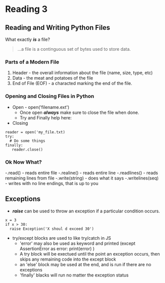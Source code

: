 # Reading 3

## Reading and Writing Python Files

What exactly ___is___ a file?
> ...a file is a continguous set of bytes used to store data. 
 
 ### Parts of a Modern File
 
 1. Header - the overall information about the file (name, size, type, etc)
 2. Data - the meat and potatoes of the file
 3. End of File (EOF) - a characted marking the end of the file.

### Opening and Closing Files in Python

- Open - open('filename.ext')
  - Once open ___always___ make sure to close the file when done. 
  - Try and Finally help here:
- Closing
```
reader = open('my_file.txt)
try:
  # Do some things
finally:
   reader.close()
```
### Ok Now What?

-.read()  - reads entire file
-.realine() - reads entire line
-.readlines() - reads remaining lines from file
-.write(string) - does what it says
-.writelines(seq) - writes with no line endings, that is up to you

## Exceptions

- ___raise___ can be used to throw an exception if a particular condition occurs.
```
x = 3
if x > 30:
  raise Exception('X shoul d exceed 30')
```
- try/except blocks are used to like try/catch in JS
  - 'error' may also be used as keyword and printed (except AssertionError as error: print(error) )
  - A try block will be exectued until the point an exception occurs, then skips any remaining code into the except block
  - an 'else' block may be used at the end, and is run if there are no exceptions
  - 'finally' blacks will run no matter the exception status  
